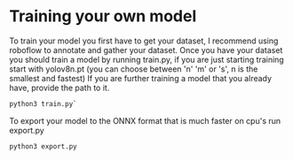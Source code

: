 # Training your own model
To train your model you first have to get your dataset, I recommend using roboflow to annotate and gather your dataset. Once you have your dataset you should train a model by running train.py, if you are just starting training start with yolov8n.pt (you can choose between 'n' 'm' or 's', n is the smallest and fastest) If you are further training a model that you already have, provide the path to it.
```bash
python3 train.py`
```
To export your model to the ONNX format that is much faster on cpu's run export.py
```bash
python3 export.py
```